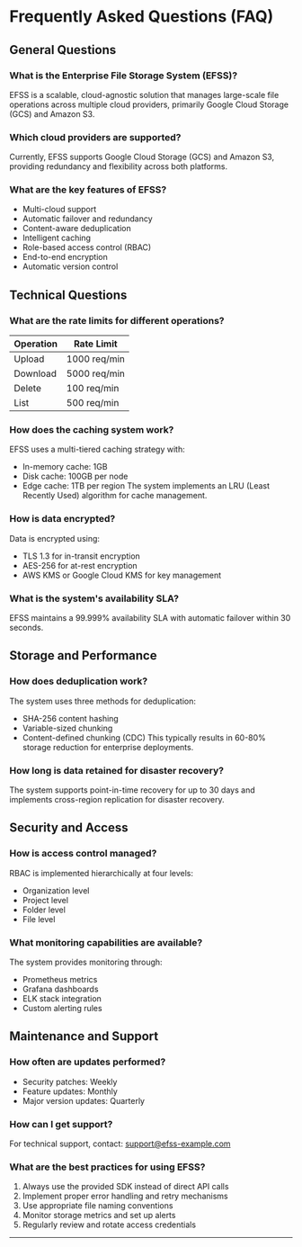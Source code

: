 # Frequently Asked Questions (FAQ)

## General Questions

### What is the Enterprise File Storage System (EFSS)?
EFSS is a scalable, cloud-agnostic solution that manages large-scale file operations across multiple cloud providers, primarily Google Cloud Storage (GCS) and Amazon S3.

### Which cloud providers are supported?
Currently, EFSS supports Google Cloud Storage (GCS) and Amazon S3, providing redundancy and flexibility across both platforms.

### What are the key features of EFSS?
- Multi-cloud support
- Automatic failover and redundancy
- Content-aware deduplication
- Intelligent caching
- Role-based access control (RBAC)
- End-to-end encryption
- Automatic version control

## Technical Questions

### What are the rate limits for different operations?
| Operation | Rate Limit |
|-----------|------------|
| Upload    | 1000 req/min |
| Download  | 5000 req/min |
| Delete    | 100 req/min |
| List      | 500 req/min |

### How does the caching system work?
EFSS uses a multi-tiered caching strategy with:
- In-memory cache: 1GB
- Disk cache: 100GB per node
- Edge cache: 1TB per region
The system implements an LRU (Least Recently Used) algorithm for cache management.

### How is data encrypted?
Data is encrypted using:
- TLS 1.3 for in-transit encryption
- AES-256 for at-rest encryption
- AWS KMS or Google Cloud KMS for key management

### What is the system's availability SLA?
EFSS maintains a 99.999% availability SLA with automatic failover within 30 seconds.

## Storage and Performance

### How does deduplication work?
The system uses three methods for deduplication:
- SHA-256 content hashing
- Variable-sized chunking
- Content-defined chunking (CDC)
This typically results in 60-80% storage reduction for enterprise deployments.

### How long is data retained for disaster recovery?
The system supports point-in-time recovery for up to 30 days and implements cross-region replication for disaster recovery.

## Security and Access

### How is access control managed?
RBAC is implemented hierarchically at four levels:
- Organization level
- Project level
- Folder level
- File level

### What monitoring capabilities are available?
The system provides monitoring through:
- Prometheus metrics
- Grafana dashboards
- ELK stack integration
- Custom alerting rules

## Maintenance and Support

### How often are updates performed?
- Security patches: Weekly
- Feature updates: Monthly
- Major version updates: Quarterly

### How can I get support?
For technical support, contact: support@efss-example.com

### What are the best practices for using EFSS?
1. Always use the provided SDK instead of direct API calls
2. Implement proper error handling and retry mechanisms
3. Use appropriate file naming conventions
4. Monitor storage metrics and set up alerts
5. Regularly review and rotate access credentials

---
